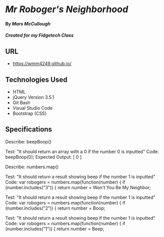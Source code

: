 # _Mr Roboger's Neighborhood_

#### By _**Mars McCullough**_

#### _Created for my Fidgetech Class_

## URL

* https://wmm4249.github.io/

## Technologies Used

* HTML
* jQuery Version 3.5.1
* Git Bash
* Visual Studio Code
* Bootstrap (CSS)

## Specifications

Describe: beepBoop()

Test: "It should return an array with a 0 if the number 0 is inputted"
Code: beepBoop(0);
Expected Output: [ 0 ]

Describe: numbers.map()

Test: "It should return a result showing beep if the number 1 is inputted"
Code: var robogers = numbers.map(function(number) {
      if (number.includes("3")) {
        return number = Won't You Be My Neighbor;

Test: "It should return a result showing beep if the number 1 is inputted"
Code: var robogers = numbers.map(function(number) {
      if (number.includes("2")) {
        return number = Boop;

Test: "It should return a result showing beep if the number 1 is inputted"
Code: var robogers = numbers.map(function(number) {
      if (number.includes("1")) {
        return number = Beep;

